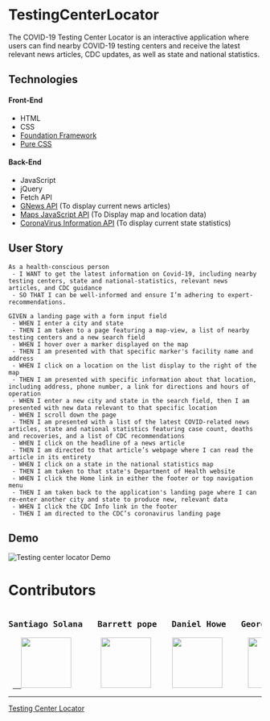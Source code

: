 # TestingCenterLocator
The COVID-19 Testing Center Locator is an interactive application where users can find nearby COVID-19 testing centers and receive the latest relevant news articles, CDC updates, as well as state and national statistics.

## Technologies
#### Front-End
- HTML
- CSS
- [Foundation Framework](https://get.foundation/)
- [Pure CSS](https://purecss.io/)
#### Back-End
- JavaScript
- jQuery
- Fetch API
- [GNews API](https://gnews.io/) (To display current news articles)
- [Maps JavaScript API](https://developers.google.com/maps/documentation/javascript/overview) (To Display map and location data)
- [CoronaVirus Information API](https://developer.smartable.ai/api-details#api=coronavirus&operation=stats) (To display current state statistics)

 

## User Story
```
As a health-conscious person
 - I WANT to get the latest information on Covid-19, including nearby testing centers, state and national-statistics, relevant news articles, and CDC guidance
 - SO THAT I can be well-informed and ensure I’m adhering to expert-recommendations.

GIVEN a landing page with a form input field
 - WHEN I enter a city and state
 - THEN I am taken to a page featuring a map-view, a list of nearby testing centers and a new search field
 - WHEN I hover over a marker displayed on the map
 - THEN I am presented with that specific marker's facility name and address
 - WHEN I click on a location on the list display to the right of the map
 - THEN I am presented with specific information about that location, including address, phone number, a link for directions and hours of operation
 - WHEN I enter a new city and state in the search field, then I am presented with new data relevant to that specific location
 - WHEN I scroll down the page
 - THEN I am presented with a list of the latest COVID-related news articles, state and national statistics featuring case count, deaths and recoveries, and a list of CDC recommendations
 - WHEN I click on the headline of a news article
 - THEN I am directed to that article’s webpage where I can read the article in its entirety
 - WHEN I click on a state in the national statistics map
 - THEN I am taken to that state's Department of Health website
 - WHEN I click the Home link in either the footer or top navigation menu
 - THEN I am taken back to the application's landing page where I can re-enter another city and state to produce new, relevant data
 - WHEN I click the CDC Info link in the footer
 - THEN I am directed to the CDC’s coronavirus landing page
```

## Demo

![Testing center locator Demo](images/demo.gif)

# Contributors
<pre>
<h3>Santiago Solana   Barrett pope   Daniel Howe   Georgia Milteer   Leo Turrel</h3> <a href="https://github.com/santu14">  <img src="https://avatars3.githubusercontent.com/u/23424739?s=400&u=79507a3a1a2a3de915aa1997a4575b435a425fc4&v=4" width="100px;" border-radius="50%;"></a>       <a href="https://github.com/Barrettpope"><img src="https://avatars1.githubusercontent.com/u/65679541?s=460&u=d2208093e9b56347e9a0892f124a6250c2abb030&v=4" width="100px;" border-radius="50%;"></a>     <a href="https://github.com/easyacres"><img src="https://avatars2.githubusercontent.com/u/64825652?s=460&v=4" width="100px;" border-radius="50%;"></a>      <a href="https://github.com/easyacres"><img src="https://avatars0.githubusercontent.com/u/66340029?s=460&u=184cfe9df5c541177a715a211416dfe133554cea&v=4" width="100px;" border-radius="50%;"></a>      <a href="https://github.com/Ls-Teruel"><img src="https://avatars1.githubusercontent.com/u/66227160?s=460&v=4" width="100px;" border-radius="50%;"></a>
</pre>
- - -
[Testing Center Locator](https://easyacres.github.io/TestingCenterLocator/)
